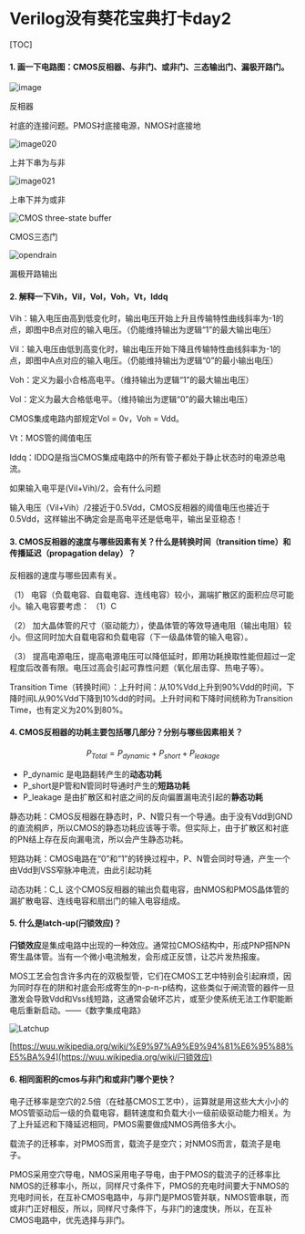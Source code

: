 # Verilog没有葵花宝典打卡day2 

[TOC]

#### 1. 画一下电路图：CMOS反相器、与非门、或非门、三态输出门、漏极开路门。

![image](https://wx4.sinaimg.cn/large/006C4SD7ly1g2cns92vv0j307k0a4glj.jpg)

反相器

衬底的连接问题。PMOS衬底接电源，NMOS衬底接地 

![image020](https://ws4.sinaimg.cn/large/006C4SD7ly1g2cf7xpssfj308a09t0sl.jpg)

上并下串为与非

![image021](https://ws4.sinaimg.cn/large/006C4SD7ly1g2cf7xtm0lj308e097q2s.jpg)

上串下并为或非

![CMOS three-state buffer](https://ws3.sinaimg.cn/large/006C4SD7ly1g2cfdlewcvj31yf1nq1kx.jpg)

CMOS三态门

![opendrain](https://wx4.sinaimg.cn/large/006C4SD7ly1g2co29anf5j32nd1rj1kx.jpg)

漏极开路输出



#### 2. 解释一下Vih，Vil，Vol，Voh，Vt，Iddq

Vih：输入电压由高到低变化时，输出电压开始上升且传输特性曲线斜率为-1的点，即图中B点对应的输入电压。（仍能维持输出为逻辑“1”的最大输出电压）

Vil：输入电压由低到高变化时，输出电压开始下降且传输特性曲线斜率为-1的点，即图中A点对应的输入电压。（仍能维持输出为逻辑“0”的最小输出电压）

Voh：定义为最小合格高电平。（维持输出为逻辑“1”的最大输出电压）

Vol：定义为最大合格低电平。（维持输出为逻辑“0”的最大输出电压）

CMOS集成电路内部规定Vol = 0v，Voh = Vdd。

Vt：MOS管的阈值电压

Iddq：IDDQ是指当CMOS集成电路中的所有管子都处于静止状态时的电源总电流。

如果输入电平是(Vil+Vih)/2，会有什么问题

输入电压（Vil+Vih）/2接近于0.5Vdd，CMOS反相器的阈值电压也接近于0.5Vdd，这样输出不确定会是高电平还是低电平，输出呈亚稳态！

#### 3. CMOS反相器的速度与哪些因素有关？什么是转换时间（transition time）和传播延迟（propagation delay）？

反相器的速度与哪些因素有关。

（1）  电容（负载电容、自载电容、连线电容）较小，漏端扩散区的面积应尽可能小。输入电容要考虑： （1）C                                                                                                                                                                                                                                                                                                                                                                                                                                                                                                                                                                                                                                                                                                                                                                                                                                                                                                                                                                                                                                                                                                                                                                                                                                                                                                                                                                                                                                                                                                                                           

（2）   加大晶体管的尺寸（驱动能力），使晶体管的等效导通电阻（输出电阻）较小。但这同时加大自载电容和负载电容（下一级晶体管的输入电容）。

（3）   提高电源电压，提高电源电压可以降低延时，即用功耗换取性能但超过一定程度后改善有限。电压过高会引起可靠性问题（氧化层击穿、热电子等）。

Transition Time（转换时间）：上升时间：从10%Vdd上升到90%Vdd的时间，下降时间L从90%Vdd下降到10%dd的时间。上升时间和下降时间统称为Transition Time，也有定义为20%到80%。

#### 4. CMOS反相器的功耗主要包括哪几部分？分别与哪些因素相关？

$$
P_{Total} = P_{dynamic} + P_{short} + P_{leakage}
$$

- P_dynamic 是电路翻转产生的**动态功耗**
- P_short是P管和N管同时导通时产生的**短路功耗**
- P_leakage 是由扩散区和衬底之间的反向偏置漏电流引起的**静态功耗**

静态功耗：CMOS反相器在静态时，P、N管只有一个导通。由于没有Vdd到GND的直流桐庐，所以CMOS的静态功耗应该等于零。但实际上，由于扩散区和衬底的PN结上存在反向漏电流，所以会产生静态功耗。

短路功耗：CMOS电路在“0”和“1”的转换过程中，P、N管会同时导通，产生一个由Vdd到VSS窄脉冲电流，由此引起功耗

动态功耗：C_L 这个CMOS反相器的输出负载电容，由NMOS和PMOS晶体管的漏扩散电容、连线电容和扇出门的输入电容组成。



#### 5. 什么是latch-up(闩锁效应)？

**闩锁效应**是集成电路中出现的一种效应。通常拉CMOS结构中，形成PNP搭NPN寄生晶体管。当有一个微小电流触发，会形成正反馈，让芯片发热报废。

MOS工艺会包含许多内在的双极型管，它们在CMOS工艺中特别会引起麻烦，因为同时存在的阱和衬底会形成寄生的n-p-n-p结构，这些类似于闸流管的器件一旦激发会导致Vdd和Vss线短路，这通常会破坏芯片，或至少使系统无法工作职能断电后重新启动。——《数字集成电路》

![Latchup](https://wx1.sinaimg.cn/large/006C4SD7ly1g2cen2odiij30kl09fgm0.jpg)

[https://wuu.wikipedia.org/wiki/%E9%97%A9%E9%94%81%E6%95%88%E5%BA%94](https://wuu.wikipedia.org/wiki/闩锁效应)

#### 6. 相同面积的cmos与非门和或非门哪个更快？

电子迁移率是空穴的2.5倍（在硅基CMOS工艺中），运算就是用这些大大小小的MOS管驱动后一级的负载电容，翻转速度和负载大小一级前级驱动能力相关。为了上升延迟和下降延迟相同，PMOS需要做成NMOS两倍多大小。

载流子的迁移率，对PMOS而言，载流子是空穴；对NMOS而言，载流子是电子。

PMOS采用空穴导电，NMOS采用电子导电，由于PMOS的载流子的迁移率比NMOS的迁移率小，所以，同样尺寸条件下，PMOS的充电时间要大于NMOS的充电时间长，在互补CMOS电路中，与非门是PMOS管并联，NMOS管串联，而或非门正好相反，所以，同样尺寸条件下，与非门的速度快，所以，在互补CMOS电路中，优先选择与非门。

